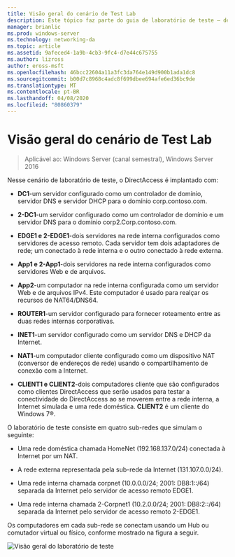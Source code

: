 ```yaml
---
title: Visão geral do cenário de Test Lab
description: Este tópico faz parte do guia de laboratório de teste – demonstre uma implantação multissite do DirectAccess para o Windows Server 2016
manager: brianlic
ms.prod: windows-server
ms.technology: networking-da
ms.topic: article
ms.assetid: 9afeced4-1a9b-4cb3-9fc4-d7e44c675755
ms.author: lizross
author: eross-msft
ms.openlocfilehash: 46bcc22604a11a3fc3da764e149d900b1ada1dc8
ms.sourcegitcommit: b00d7c8968c4adc8f699dbee694afe6ed36bc9de
ms.translationtype: MT
ms.contentlocale: pt-BR
ms.lasthandoff: 04/08/2020
ms.locfileid: "80860379"
---
```

# <a name="overview-of-the-test-lab-scenario"></a>Visão geral do cenário de Test Lab

>Aplicável ao: Windows Server (canal semestral), Windows Server 2016

Nesse cenário de laboratório de teste, o DirectAccess é implantado com:  
  
-   **DC1**-um servidor configurado como um controlador de domínio, servidor DNS e servidor DHCP para o domínio corp.contoso.com.  
  
-   **2-DC1**-um servidor configurado como um controlador de domínio e um servidor DNS para o domínio corp2.Corp.contoso.com.  
  
-   **EDGE1 e 2-EDGE1**-dois servidores na rede interna configurados como servidores de acesso remoto. Cada servidor tem dois adaptadores de rede; um conectado à rede interna e o outro conectado à rede externa.  
  
-   **App1 e 2-App1**-dois servidores na rede interna configurados como servidores Web e de arquivos.  
  
-   **App2**-um computador na rede interna configurada como um servidor Web e de arquivos IPv4. Este computador é usado para realçar os recursos de NAT64/DNS64.  
  
-   **ROUTER1**-um servidor configurado para fornecer roteamento entre as duas redes internas corporativas.  
  
-   **INET1**-um servidor configurado como um servidor DNS e DHCP da Internet.  
  
-   **NAT1**-um computador cliente configurado como um dispositivo NAT (conversor de endereços de rede) usando o compartilhamento de conexão com a Internet.  
  
-   **CLIENT1 e CLIENT2**-dois computadores cliente que são configurados como clientes DirectAccess que serão usados para testar a conectividade do DirectAccess ao se moverem entre a rede interna, a Internet simulada e uma rede doméstica. **CLIENT2** é um cliente do Windows 7&reg;.  
  
O laboratório de teste consiste em quatro sub-redes que simulam o seguinte:  
  
-   Uma rede doméstica chamada HomeNet (192.168.137.0/24) conectada à Internet por um NAT.  
  
-   A rede externa representada pela sub-rede da Internet (131.107.0.0/24).  
  
-   Uma rede interna chamada corpnet (10.0.0.0/24; 2001: DB8:1::/64) separada da Internet pelo servidor de acesso remoto EDGE1.  
  
-   Uma rede interna chamada 2-Corpnet1 (10.2.0.0/24; 2001: DB8:2::/64) separada da Internet pelo servidor de acesso remoto 2-EDGE1.  
  
Os computadores em cada sub-rede se conectam usando um Hub ou comutador virtual ou físico, conforme mostrado na figura a seguir.  
  
![Visão geral do laboratório de teste](../../../media/Overview-of-the-Test-Lab-Scenario_4/TLG_DA_Multisite.png)  
  


